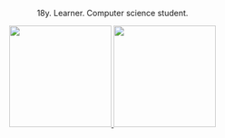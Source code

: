 
  <div align="center">
  <p>18y. Learner. Computer science student.</p>
  <a href="https://github.com/worn-n">
  <img height="180em" src="https://github-readme-stats.vercel.app/api?username=worn-n&show_icons=true&theme=merko&include_all_commits=true&count_private=true"/>
    <img height="180em" src="https://github-readme-stats.vercel.app/api/top-langs/?username=worn-n&layout=compact&langs_count=7&theme=merko"/>
    </div>
